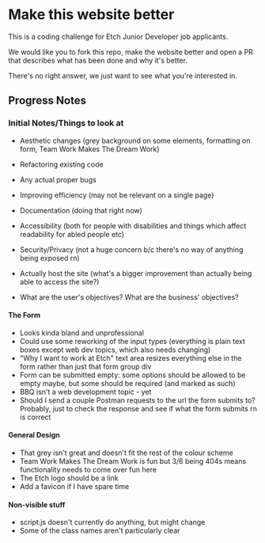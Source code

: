 # Make this website better

This is a coding challenge for Etch Junior Developer job applicants.

We would like you to fork this repo, make the website better and open a PR that describes what has been done and why it's better.

There's no right answer, we just want to see what you're interested in.

## Progress Notes

### Initial Notes/Things to look at

- Aesthetic changes (grey background on some elements, formatting on form, Team Work Makes The Dream Work)
- Refactoring existing code
- Any actual proper bugs
- Improving efficiency (may not be relevant on a single page)
- Documentation (doing that right now)
- Accessibility (both for people with disabilities and things which affect readability for abled people etc)
- Security/Privacy (not a huge concern b/c there's no way of anything being exposed rn)
- Actually host the site (what's a bigger improvement than actually being able to access the site?)

- What are the user's objectives? What are the business' objectives?

#### The Form
- Looks kinda bland and unprofessional
- Could use some reworking of the input types (everything is plain text boxes except web dev topics, which also needs changing)
- "Why I want to work at Etch" text area resizes everything else in the form rather than just that form group div
- Form can be submitted empty: some options should be allowed to be empty maybe, but some should be required (and marked as such)
- BBQ isn't a web development topic - yet
- Should I send a couple Postman requests to the url the form submits to? Probably, just to check the response and see if what the form submits rn is correct

#### General Design
- That grey isn't great and doesn't fit the rest of the colour scheme
- Team Work Makes The Dream Work is fun but 3/6 being 404s means functionality needs to come over fun here
- The Etch logo should be a link
- Add a favicon if I have spare time

#### Non-visible stuff
- script.js doesn't currently do anything, but might change
- Some of the class names aren't particularly clear